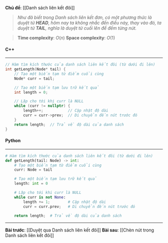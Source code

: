 **Chủ đề**: [[Danh sách liên kết đôi]]

> _Như đã biết trong Danh sách liên kết đơn, có một phương thức là duyệt từ **HEAD**, hôm nay ta không nhắc đến điều này, thay vào đó, ta duyệt từ **TAIL**, nghĩa là duyệt từ cuối lên để đếm từng nút._

> **Time complexity**: $O(n)$
> **Space complexity**: $O(1)$

#### C++
---
``` cpp
// Hàm tìm kích thước của danh sách liên kết đôi (từ dưới đi lên)
int getLength(Node* tail) {
    // Tạo một biến tạm từ điểm cuổi cùng
    Node* curr = tail;

    // Tạo một biến tạm lưu trữ kết quả
    int length = 0;

    // Lặp cho tới khi curr là NULL
    while (curr != nullptr) {
        length++;           // Cập nhật độ dài
        curr = curr->prev;  // Di chuyển đến nút trước đó
    }
    return length;  // Trả về độ dài của danh sách
}
```
#### Python
---
``` python
# Hàm tìm kích thước của danh sách liên kết đôi (từ dưới đi lên)
def getLength(tail: Node) -> int:
    # Tạo một biến tạm từ điểm cuổi cùng
    curr: Node = tail

    # Tạo một biến tạm lưu trữ kết quả
    length: int = 0

    # Lặp cho tới khi curr là NULL
    while curr is not None:
        length += 1;        # Cập nhật độ dài
        curr = curr.prev;   # Di chuyển đến nút trước đó
    
    return length;  # Trả về độ dài của danh sách
```
---
**Bài trước**: [[Duyệt qua Danh sách liên kết đôi]]
**Bài sau**: [[Chèn nút trong Danh sách liên kết đôi]]